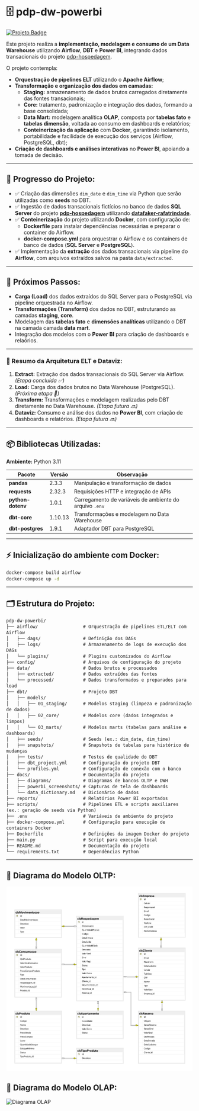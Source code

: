 # 🗄️ pdp-dw-powerbi
[![Projeto Badge](https://img.shields.io/badge/-pdp--hospedagem-2B5482?style=flat-square&logo=github&logoColor=fff)](https://github.com/rafa-trindade/pdp-hospedagem)

Este projeto realiza a **implementação, modelagem e consumo de um Data Warehouse** utilizando **Airflow**, **DBT** e **Power BI**, integrando dados transacionais do projeto [pdp-hospedagem](https://github.com/rafa-trindade/pdp-hospedagem).

O projeto contempla:  
- **Orquestração de pipelines ELT** utilizando o **Apache Airflow**;  
- **Transformação e organização dos dados em camadas:**  
  - **Staging:** armazenamento de dados brutos carregados diretamente das fontes transacionais;  
  - **Core:** tratamento, padronização e integração dos dados, formando a base consolidada;  
  - **Data Mart:** modelagem analítica **OLAP**, composta por **tabelas fato** e **tabelas dimensão**, voltada ao consumo em dashboards e relatórios;  
  - **Conteinerização da aplicação** com **Docker**, garantindo isolamento, portabilidade e facilidade de execução dos serviços (Airflow, PostgreSQL, dbt);  
- **Criação de dashboards e análises interativas** no **Power BI**, apoiando a tomada de decisão.

---

## 📍 Progresso do Projeto:

- ✅ Criação das dimensões `dim_date` e `dim_time` via Python que serão utilizadas como **seeds** no DBT.  
- ✅ Ingestão de dados transacionais fictícios no banco de dados **SQL Server** do projeto [**pdp-hospedagem**](https://github.com/rafa-trindade/pdp-hospedagem) utilizando [**datafaker-rafatrindade**](https://github.com/rafa-trindade/datafaker-rafatrindade).  
- ✅ **Conteinerização** do projeto utilizando **Docker**, com configuração de:
  - **Dockerfile** para instalar dependências necessárias e preparar o container do Airflow.
  - **docker-compose.yml** para orquestrar o Airflow e os containers de banco de dados (**SQL Server** e **PostgreSQL**).
- ✅ Implementação da **extração** dos dados transacionais via pipeline do **Airflow**, com arquivos extraídos salvos na pasta `data/extracted`.  

---

## 🚧 Próximos Passos:

- **Carga (Load)** dos dados extraídos do SQL Server para o PostgreSQL via pipeline orquestrada no Airflow.  
- **Transformações (Transform)** dos dados no DBT, estruturando as camadas **staging**, **core**.  
- Modelagem das **tabelas fato** e **dimensões analíticas** utilizando o DBT na camada camada **data mart**.  
- Integração dos modelos com o **Power BI** para criação de dashboards e relaórios.  

---

### 🔁 Resumo da Arquitetura ELT e Dataviz:

1. **Extract:** Extração dos dados transacionais do SQL Server via Airflow. *(Etapa concluída ✅)*  
2. **Load:** Carga dos dados brutos no Data Warehouse (PostgreSQL). *(Próxima etapa 🚧)*  
3. **Transform:** Transformações e modelagem realizadas pelo DBT diretamente no Data Warehouse. *(Etapa futura 🔜)* 
4. **Dataviz:** Consumo e análise dos dados no **Power BI**, com criação de dashboards e relatórios. *(Etapa futura 🔜)*  

---

## 📦 Bibliotecas Utilizadas:

**Ambiente:** Python 3.11  

| Pacote            | Versão  | Observação |
|-------------------|---------|------------|
| **pandas**         | 2.3.3    | Manipulação e transformação de dados |
| **requests**       | 2.32.3   | Requisições HTTP e integração de APIs |
| **python-dotenv**  | 1.0.1    | Carregamento de variáveis de ambiente do arquivo `.env` |
| **dbt-core**       | 1.10.13  | Transformações e modelagem no Data Warehouse |
| **dbt-postgres**   | 1.9.1    | Adaptador DBT para PostgreSQL |

---

## ⚡ Inicialização do ambiente com Docker:

```bash
docker-compose build airflow
docker-compose up -d
```

---

## 🗂️ Estrutura do Projeto:

```text
pdp-dw-powerbi/
├── airflow/                 # Orquestração de pipelines ETL/ELT com Airflow
│   ├── dags/                # Definição dos DAGs
│   ├── logs/                # Armazenamento de logs de execução dos DAGs
│   └── plugins/             # Plugins customizados do Airflow
├── config/                  # Arquivos de configuração do projeto
├── data/                    # Dados brutos e processados
│   ├── extracted/           # Dados extraídos das fontes
│   └── processed/           # Dados transformados e preparados para load
├── dbt/                     # Projeto DBT
│   ├── models/              
│   │   ├── 01_staging/      # Modelos staging (limpeza e padronização de dados)
│   │   ├── 02_core/         # Modelos core (dados integrados e limpos)
│   │   └── 03_marts/        # Modelos marts (tabelas para análise e dashboards)
│   ├── seeds/               # Seeds (ex.: dim_date, dim_time)
│   ├── snapshots/           # Snapshots de tabelas para histórico de mudanças
│   ├── tests/               # Testes de qualidade do DBT
│   ├── dbt_project.yml      # Configuração do projeto DBT
│   └── profiles.yml         # Configuração de conexão com o banco
├── docs/                    # Documentação do projeto
│   ├── diagrams/            # Diagramas de bancos OLTP e DWH
│   ├── powerbi_screenshots/ # Capturas de tela de dashboards
│   └── data_dictionary.md   # Dicionário de dados
├── reports/                 # Relatórios Power BI exportados
├── scripts/                 # Pipelines ETL e scripts auxiliares (ex.: geração de seeds via Python)
├── .env                     # Variáveis de ambiente do projeto
├── docker-compose.yml       # Configuração para execução de containers Docker
├── Dockerfile               # Definições da imagem Docker do projeto
├── main.py                  # Script para execução local
├── README.md                # Documentação do projeto
└── requirements.txt         # Dependências Python
```

---

## 🧩 Diagrama do Modelo OLTP:
![Diagrama OLTP](docs/diagrams/oltp_model.png)

## 🧠 Diagrama do Modelo OLAP:
![Diagrama OLAP](docs/diagrams/olap_model.png)